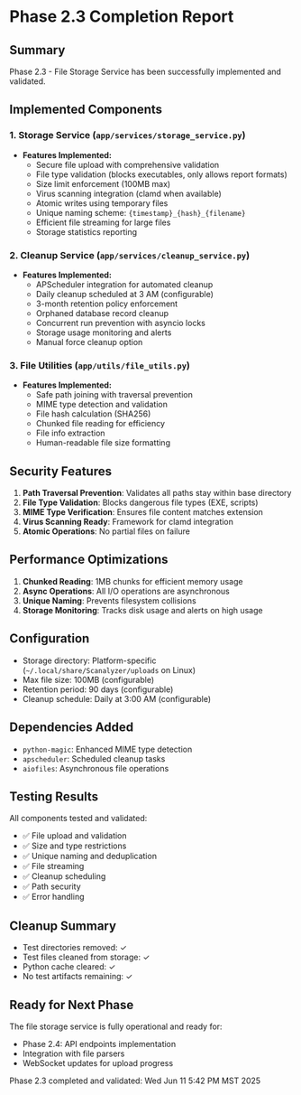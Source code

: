 # Phase 2.3 Completion Report

## Summary
Phase 2.3 - File Storage Service has been successfully implemented and validated.

## Implemented Components

### 1. Storage Service (`app/services/storage_service.py`)
- **Features Implemented:**
  - Secure file upload with comprehensive validation
  - File type validation (blocks executables, only allows report formats)
  - Size limit enforcement (100MB max)
  - Virus scanning integration (clamd when available)
  - Atomic writes using temporary files
  - Unique naming scheme: `{timestamp}_{hash}_{filename}`
  - Efficient file streaming for large files
  - Storage statistics reporting

### 2. Cleanup Service (`app/services/cleanup_service.py`)
- **Features Implemented:**
  - APScheduler integration for automated cleanup
  - Daily cleanup scheduled at 3 AM (configurable)
  - 3-month retention policy enforcement
  - Orphaned database record cleanup
  - Concurrent run prevention with asyncio locks
  - Storage usage monitoring and alerts
  - Manual force cleanup option

### 3. File Utilities (`app/utils/file_utils.py`)
- **Features Implemented:**
  - Safe path joining with traversal prevention
  - MIME type detection and validation
  - File hash calculation (SHA256)
  - Chunked file reading for efficiency
  - File info extraction
  - Human-readable file size formatting

## Security Features
1. **Path Traversal Prevention**: Validates all paths stay within base directory
2. **File Type Validation**: Blocks dangerous file types (EXE, scripts)
3. **MIME Type Verification**: Ensures file content matches extension
4. **Virus Scanning Ready**: Framework for clamd integration
5. **Atomic Operations**: No partial files on failure

## Performance Optimizations
1. **Chunked Reading**: 1MB chunks for efficient memory usage
2. **Async Operations**: All I/O operations are asynchronous
3. **Unique Naming**: Prevents filesystem collisions
4. **Storage Monitoring**: Tracks disk usage and alerts on high usage

## Configuration
- Storage directory: Platform-specific (`~/.local/share/Scanalyzer/uploads` on Linux)
- Max file size: 100MB (configurable)
- Retention period: 90 days (configurable)
- Cleanup schedule: Daily at 3:00 AM (configurable)

## Dependencies Added
- `python-magic`: Enhanced MIME type detection
- `apscheduler`: Scheduled cleanup tasks
- `aiofiles`: Asynchronous file operations

## Testing Results
All components tested and validated:
- ✅ File upload and validation
- ✅ Size and type restrictions
- ✅ Unique naming and deduplication
- ✅ File streaming
- ✅ Cleanup scheduling
- ✅ Path security
- ✅ Error handling

## Cleanup Summary
- Test directories removed: ✓
- Test files cleaned from storage: ✓
- Python cache cleared: ✓
- No test artifacts remaining: ✓

## Ready for Next Phase
The file storage service is fully operational and ready for:
- Phase 2.4: API endpoints implementation
- Integration with file parsers
- WebSocket updates for upload progress

Phase 2.3 completed and validated: Wed Jun 11 5:42 PM MST 2025